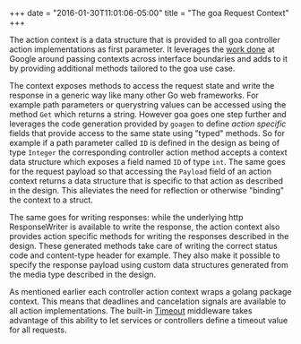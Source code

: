 +++
date = "2016-01-30T11:01:06-05:00"
title = "The goa Request Context"
+++

The action context is a data structure that is provided to all goa controller action implementations
as first parameter. It leverages the [work done](https://blog.golang.org/context) at Google around
passing contexts across interface boundaries and adds to it by providing additional methods tailored
to the goa use case.

The context exposes methods to access the request state and write the response in a generic way like
many other Go web frameworks. For example path parameters or querystring values can be accessed
using the method `Get` which returns a string. However goa goes one step further and leverages the
code generation provided by `goagen` to define *action specific* fields that provide access to
the same state using "typed" methods. So for example if a path parameter called `ID` is defined in
the design as being of type `Integer` the corresponding controller action method accepts a context
data structure which exposes a field named `ID` of type `int`. The same goes for the request payload
so that accessing the `Payload` field of an action context returns a data structure that is specific
to that action as described in the design. This alleviates the need for reflection or otherwise
"binding" the context to a struct.

The same goes for writing responses: while the underlying http ResponseWriter is available to write
the response, the action context also provides action specific methods for writing the responses
described in the design. These generated methods take care of writing the correct status code and
content-type header for example. They also make it possible to specify the response payload using
custom data structures generated from the media type described in the design.

As mentioned earlier each controller action context wraps a golang package context. This means that
deadlines and cancelation signals are available to all action implementations. The built-in
[Timeout](https://godoc.org/github.com/goadesign/goa#Timeout") middleware takes advantage of
this ability to let services or controllers define a timeout value for all requests.
